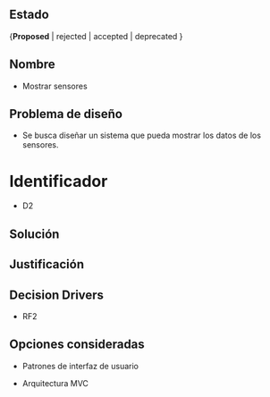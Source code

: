 ## Estado

{**Proposed** | rejected | accepted | deprecated }

## Nombre
* Mostrar sensores 

## Problema de diseño 

* Se busca diseñar un sistema que pueda mostrar los datos de los sensores.  

# Identificador 

* D2 

## Solución 

## Justificación 

## Decision Drivers
* RF2

## Opciones consideradas 

* Patrones de interfaz de usuario 

* Arquitectura MVC 

 
